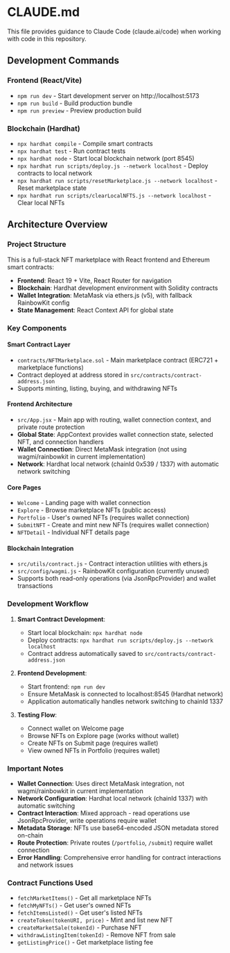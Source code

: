 # CLAUDE.md

This file provides guidance to Claude Code (claude.ai/code) when working with code in this repository.

## Development Commands

### Frontend (React/Vite)
- `npm run dev` - Start development server on http://localhost:5173
- `npm run build` - Build production bundle
- `npm run preview` - Preview production build

### Blockchain (Hardhat)
- `npx hardhat compile` - Compile smart contracts
- `npx hardhat test` - Run contract tests
- `npx hardhat node` - Start local blockchain network (port 8545)
- `npx hardhat run scripts/deploy.js --network localhost` - Deploy contracts to local network
- `npx hardhat run scripts/resetMarketplace.js --network localhost` - Reset marketplace state
- `npx hardhat run scripts/clearLocalNFTS.js --network localhost` - Clear local NFTs

## Architecture Overview

### Project Structure
This is a full-stack NFT marketplace with React frontend and Ethereum smart contracts:

- **Frontend**: React 19 + Vite, React Router for navigation
- **Blockchain**: Hardhat development environment with Solidity contracts
- **Wallet Integration**: MetaMask via ethers.js (v5), with fallback RainbowKit config
- **State Management**: React Context API for global state

### Key Components

#### Smart Contract Layer
- `contracts/NFTMarketplace.sol` - Main marketplace contract (ERC721 + marketplace functions)
- Contract deployed at address stored in `src/contracts/contract-address.json`
- Supports minting, listing, buying, and withdrawing NFTs

#### Frontend Architecture
- `src/App.jsx` - Main app with routing, wallet connection context, and private route protection
- **Global State**: AppContext provides wallet connection state, selected NFT, and connection handlers
- **Wallet Connection**: Direct MetaMask integration (not using wagmi/rainbowkit in current implementation)
- **Network**: Hardhat local network (chainId 0x539 / 1337) with automatic network switching

#### Core Pages
- `Welcome` - Landing page with wallet connection
- `Explore` - Browse marketplace NFTs (public access)
- `Portfolio` - User's owned NFTs (requires wallet connection)
- `SubmitNFT` - Create and mint new NFTs (requires wallet connection)
- `NFTDetail` - Individual NFT details page

#### Blockchain Integration
- `src/utils/contract.js` - Contract interaction utilities with ethers.js
- `src/config/wagmi.js` - RainbowKit configuration (currently unused)
- Supports both read-only operations (via JsonRpcProvider) and wallet transactions

### Development Workflow

1. **Smart Contract Development**:
   - Start local blockchain: `npx hardhat node`
   - Deploy contracts: `npx hardhat run scripts/deploy.js --network localhost`
   - Contract address automatically saved to `src/contracts/contract-address.json`

2. **Frontend Development**:
   - Start frontend: `npm run dev`
   - Ensure MetaMask is connected to localhost:8545 (Hardhat network)
   - Application automatically handles network switching to chainId 1337

3. **Testing Flow**:
   - Connect wallet on Welcome page
   - Browse NFTs on Explore page (works without wallet)
   - Create NFTs on Submit page (requires wallet)
   - View owned NFTs in Portfolio (requires wallet)

### Important Notes

- **Wallet Connection**: Uses direct MetaMask integration, not wagmi/rainbowkit in current implementation
- **Network Configuration**: Hardhat local network (chainId 1337) with automatic switching
- **Contract Interaction**: Mixed approach - read operations use JsonRpcProvider, write operations require wallet
- **Metadata Storage**: NFTs use base64-encoded JSON metadata stored on-chain
- **Route Protection**: Private routes (`/portfolio`, `/submit`) require wallet connection
- **Error Handling**: Comprehensive error handling for contract interactions and network issues

### Contract Functions Used
- `fetchMarketItems()` - Get all marketplace NFTs
- `fetchMyNFTs()` - Get user's owned NFTs
- `fetchItemsListed()` - Get user's listed NFTs
- `createToken(tokenURI, price)` - Mint and list new NFT
- `createMarketSale(tokenId)` - Purchase NFT
- `withdrawListingItem(tokenId)` - Remove NFT from sale
- `getListingPrice()` - Get marketplace listing fee